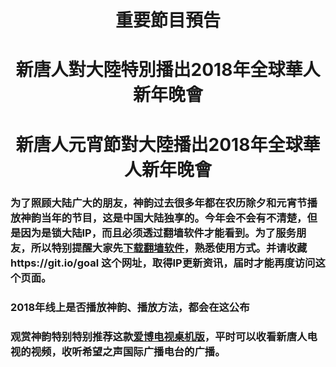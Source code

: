<h1 align="center"><b>重要節目預告</b></h1>
<h1 align="center"><b>新唐人對大陸特別播出2018年全球華人新年晚會</b></h1>
<h1 align="center"><b>新唐人元宵節對大陸播出2018年全球華人新年晚會</b></h1>


<h3>为了照顾大陆广大的朋友，神韵过去很多年都在农历除夕和元宵节播放神韵当年的节目，这是中国大陆独享的。今年会不会有不清楚，但是因为是锁大陆IP，而且必须透过翻墙软件才能看到。为了服务朋友，所以特别提醒大家先<a href="https://github.com/gb3344/show1/blob/master/free.md">下载翻墙软件</a>，熟悉使用方式。并请收藏 https://git.io/goal 这个网址，取得IP更新资讯，届时才能再度访问这个页面。</h3>

<h3>2018年线上是否播放神韵、播放方法，都会在这公布</h3>


<h3>观赏神韵特别特别推荐这款<a href="https://github.com/gb3344/show1/blob/master/fanQing/Green_iPPOTV.exe?raw=true">爱博电视桌机版</a>，平时可以收看新唐人电视的视频，收听希望之声国际广播电台的广播。</h3>
